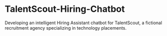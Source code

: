 # TalentScout-Hiring-Chatbot
Developing an intelligent Hiring Assistant chatbot for TalentScout, a fictional recruitment agency specializing in technology placements.  

